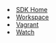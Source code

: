 <li><a href="/documentation/sdk/index.html"><span>SDK Home</span></a></li>
<li><a href="/documentation/sdk/workspace.html"><span>Workspace</span></a></li>
<li><a href="/documentation/sdk/vagrant.html"><span>Vagrant</span></a></li>
<li><a href="/documentation/sdk/watch.html"><span>Watch</span></a></li>